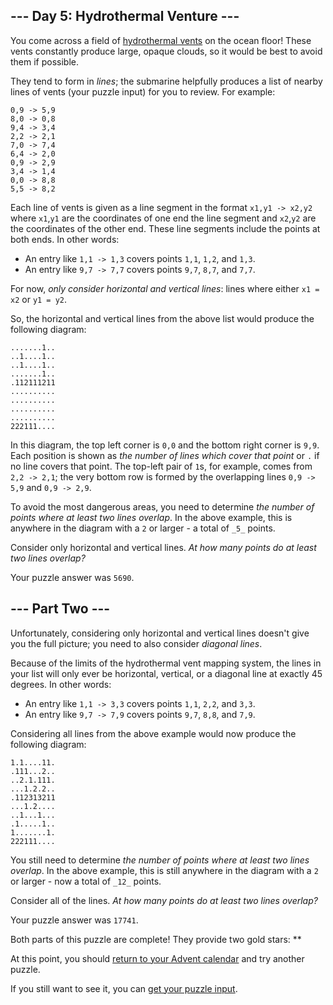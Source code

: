 \--- Day 5: Hydrothermal Venture ---
------------------------------------

You come across a field of [hydrothermal vents](https://en.wikipedia.org/wiki/Hydrothermal_vent) on the ocean floor! These vents constantly produce large, opaque clouds, so it would be best to avoid them if possible.

They tend to form in _lines_; the submarine helpfully produces a list of nearby lines of vents (your puzzle input) for you to review. For example:

    0,9 -> 5,9
    8,0 -> 0,8
    9,4 -> 3,4
    2,2 -> 2,1
    7,0 -> 7,4
    6,4 -> 2,0
    0,9 -> 2,9
    3,4 -> 1,4
    0,0 -> 8,8
    5,5 -> 8,2
    

Each line of vents is given as a line segment in the format `x1,y1 -> x2,y2` where `x1`,`y1` are the coordinates of one end the line segment and `x2`,`y2` are the coordinates of the other end. These line segments include the points at both ends. In other words:

*   An entry like `1,1 -> 1,3` covers points `1,1`, `1,2`, and `1,3`.
*   An entry like `9,7 -> 7,7` covers points `9,7`, `8,7`, and `7,7`.

For now, _only consider horizontal and vertical lines_: lines where either `x1 = x2` or `y1 = y2`.

So, the horizontal and vertical lines from the above list would produce the following diagram:

    .......1..
    ..1....1..
    ..1....1..
    .......1..
    .112111211
    ..........
    ..........
    ..........
    ..........
    222111....
    

In this diagram, the top left corner is `0,0` and the bottom right corner is `9,9`. Each position is shown as _the number of lines which cover that point_ or `.` if no line covers that point. The top-left pair of `1`s, for example, comes from `2,2 -> 2,1`; the very bottom row is formed by the overlapping lines `0,9 -> 5,9` and `0,9 -> 2,9`.

To avoid the most dangerous areas, you need to determine _the number of points where at least two lines overlap_. In the above example, this is anywhere in the diagram with a `2` or larger - a total of `_5_` points.

Consider only horizontal and vertical lines. _At how many points do at least two lines overlap?_

Your puzzle answer was `5690`.

\--- Part Two ---
-----------------

Unfortunately, considering only horizontal and vertical lines doesn't give you the full picture; you need to also consider _diagonal lines_.

Because of the limits of the hydrothermal vent mapping system, the lines in your list will only ever be horizontal, vertical, or a diagonal line at exactly 45 degrees. In other words:

*   An entry like `1,1 -> 3,3` covers points `1,1`, `2,2`, and `3,3`.
*   An entry like `9,7 -> 7,9` covers points `9,7`, `8,8`, and `7,9`.

Considering all lines from the above example would now produce the following diagram:

    1.1....11.
    .111...2..
    ..2.1.111.
    ...1.2.2..
    .112313211
    ...1.2....
    ..1...1...
    .1.....1..
    1.......1.
    222111....
    

You still need to determine _the number of points where at least two lines overlap_. In the above example, this is still anywhere in the diagram with a `2` or larger - now a total of `_12_` points.

Consider all of the lines. _At how many points do at least two lines overlap?_

Your puzzle answer was `17741`.

Both parts of this puzzle are complete! They provide two gold stars: \*\*

At this point, you should [return to your Advent calendar](/2021) and try another puzzle.

If you still want to see it, you can [get your puzzle input](5/input).

